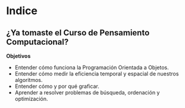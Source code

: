 # Indice

## ¿Ya tomaste el Curso de Pensamiento Computacional?

**Objetivos**

* Entender cómo funciona la Programación Orientada a Objetos.
* Entender cómo medir la eficiencia temporal y espacial de nuestros algoritmos.
* Entender cómo y por qué graficar.
* Aprender a resolver problemas de búsqueda, ordenación y optimización.
